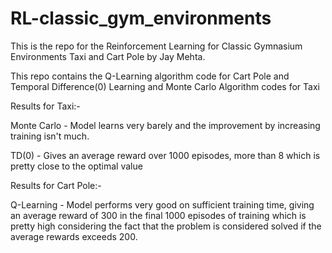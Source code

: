# RL-classic_gym_environments

This is the repo for the Reinforcement Learning for Classic Gymnasium Environments Taxi and Cart Pole by Jay Mehta.

This repo contains the Q-Learning algorithm code for Cart Pole and Temporal Difference(0) Learning and Monte Carlo Algorithm codes for Taxi

Results for Taxi:-

Monte Carlo - Model learns very barely and the improvement by increasing training isn't much.

TD(0) - Gives an average reward over 1000 episodes, more than 8 which is pretty close to the optimal value

Results for Cart Pole:-

Q-Learning - Model performs very good on sufficient training time, giving an average reward of 300 in the final 1000 episodes of training which is pretty high considering the fact that the problem is considered solved if the average rewards exceeds 200.
